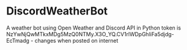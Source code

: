 # DiscordWeatherBot
A weather bot using Open Weather and Discord API in Python
token is NzYwNjQwMTkxMDg5MzQ0NTMy.X3O_YQ.CV1rlWDpGhliFa5djdg-EcTmadg - changes when posted on internet
